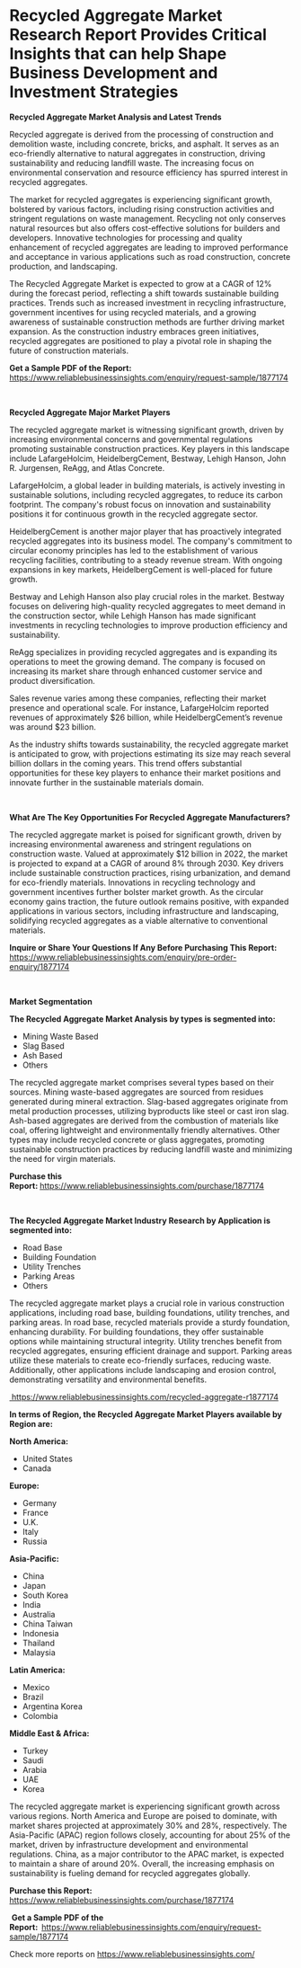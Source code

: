<p><h1>Recycled Aggregate Market Research Report Provides Critical Insights that can help Shape Business Development and Investment Strategies</h1></p><p><strong>Recycled Aggregate Market Analysis and Latest Trends</strong></p>
<p><p>Recycled aggregate is derived from the processing of construction and demolition waste, including concrete, bricks, and asphalt. It serves as an eco-friendly alternative to natural aggregates in construction, driving sustainability and reducing landfill waste. The increasing focus on environmental conservation and resource efficiency has spurred interest in recycled aggregates.</p><p>The market for recycled aggregates is experiencing significant growth, bolstered by various factors, including rising construction activities and stringent regulations on waste management. Recycling not only conserves natural resources but also offers cost-effective solutions for builders and developers. Innovative technologies for processing and quality enhancement of recycled aggregates are leading to improved performance and acceptance in various applications such as road construction, concrete production, and landscaping.</p><p>The Recycled Aggregate Market is expected to grow at a CAGR of 12% during the forecast period, reflecting a shift towards sustainable building practices. Trends such as increased investment in recycling infrastructure, government incentives for using recycled materials, and a growing awareness of sustainable construction methods are further driving market expansion. As the construction industry embraces green initiatives, recycled aggregates are positioned to play a pivotal role in shaping the future of construction materials.</p></p>
<p><strong>Get a Sample PDF of the Report:&nbsp;</strong> <a href="https://www.reliablebusinessinsights.com/enquiry/request-sample/1877174?utm_campaign=2119&utm_medium=2&utm_source=Github&utm_content=ia&utm_term=30012025&utm_id=recycled-aggregate">https://www.reliablebusinessinsights.com/enquiry/request-sample/1877174</a></p>
<p>&nbsp;</p>
<p><strong>Recycled Aggregate Major Market Players</strong></p>
<p><p>The recycled aggregate market is witnessing significant growth, driven by increasing environmental concerns and governmental regulations promoting sustainable construction practices. Key players in this landscape include LafargeHolcim, HeidelbergCement, Bestway, Lehigh Hanson, John R. Jurgensen, ReAgg, and Atlas Concrete.</p><p>LafargeHolcim, a global leader in building materials, is actively investing in sustainable solutions, including recycled aggregates, to reduce its carbon footprint. The company's robust focus on innovation and sustainability positions it for continuous growth in the recycled aggregate sector.</p><p>HeidelbergCement is another major player that has proactively integrated recycled aggregates into its business model. The company's commitment to circular economy principles has led to the establishment of various recycling facilities, contributing to a steady revenue stream. With ongoing expansions in key markets, HeidelbergCement is well-placed for future growth.</p><p>Bestway and Lehigh Hanson also play crucial roles in the market. Bestway focuses on delivering high-quality recycled aggregates to meet demand in the construction sector, while Lehigh Hanson has made significant investments in recycling technologies to improve production efficiency and sustainability.</p><p>ReAgg specializes in providing recycled aggregates and is expanding its operations to meet the growing demand. The company is focused on increasing its market share through enhanced customer service and product diversification.</p><p>Sales revenue varies among these companies, reflecting their market presence and operational scale. For instance, LafargeHolcim reported revenues of approximately $26 billion, while HeidelbergCement’s revenue was around $23 billion. </p><p>As the industry shifts towards sustainability, the recycled aggregate market is anticipated to grow, with projections estimating its size may reach several billion dollars in the coming years. This trend offers substantial opportunities for these key players to enhance their market positions and innovate further in the sustainable materials domain.</p></p>
<p>&nbsp;</p>
<p><strong>What Are The Key Opportunities For Recycled Aggregate Manufacturers?</strong></p>
<p><p>The recycled aggregate market is poised for significant growth, driven by increasing environmental awareness and stringent regulations on construction waste. Valued at approximately $12 billion in 2022, the market is projected to expand at a CAGR of around 8% through 2030. Key drivers include sustainable construction practices, rising urbanization, and demand for eco-friendly materials. Innovations in recycling technology and government incentives further bolster market growth. As the circular economy gains traction, the future outlook remains positive, with expanded applications in various sectors, including infrastructure and landscaping, solidifying recycled aggregates as a viable alternative to conventional materials.</p></p>
<p><strong>Inquire or Share Your Questions If Any Before Purchasing This Report:</strong> <a href="https://www.reliablebusinessinsights.com/enquiry/pre-order-enquiry/1877174?utm_campaign=2119&utm_medium=2&utm_source=Github&utm_content=ia&utm_term=30012025&utm_id=recycled-aggregate">https://www.reliablebusinessinsights.com/enquiry/pre-order-enquiry/1877174</a></p>
<p>&nbsp;</p>
<p><strong>Market Segmentation</strong></p>
<p><strong>The Recycled Aggregate Market Analysis by types is segmented into:</strong></p>
<p><ul><li>Mining Waste Based</li><li>Slag Based</li><li>Ash Based</li><li>Others</li></ul></p>
<p><p>The recycled aggregate market comprises several types based on their sources. Mining waste-based aggregates are sourced from residues generated during mineral extraction. Slag-based aggregates originate from metal production processes, utilizing byproducts like steel or cast iron slag. Ash-based aggregates are derived from the combustion of materials like coal, offering lightweight and environmentally friendly alternatives. Other types may include recycled concrete or glass aggregates, promoting sustainable construction practices by reducing landfill waste and minimizing the need for virgin materials.</p></p>
<p><strong>Purchase this Report:&nbsp;</strong><a href="https://www.reliablebusinessinsights.com/purchase/1877174?utm_campaign=2119&utm_medium=2&utm_source=Github&utm_content=ia&utm_term=30012025&utm_id=recycled-aggregate">https://www.reliablebusinessinsights.com/purchase/1877174</a></p>
<p>&nbsp;</p>
<p><strong>The Recycled Aggregate Market Industry Research by Application is segmented into:</strong></p>
<p><ul><li>Road Base</li><li>Building Foundation</li><li>Utility Trenches</li><li>Parking Areas</li><li>Others</li></ul></p>
<p><p>The recycled aggregate market plays a crucial role in various construction applications, including road base, building foundations, utility trenches, and parking areas. In road base, recycled materials provide a sturdy foundation, enhancing durability. For building foundations, they offer sustainable options while maintaining structural integrity. Utility trenches benefit from recycled aggregates, ensuring efficient drainage and support. Parking areas utilize these materials to create eco-friendly surfaces, reducing waste. Additionally, other applications include landscaping and erosion control, demonstrating versatility and environmental benefits.</p></p>
<p><a href="https://www.reliablebusinessinsights.com/recycled-aggregate-r1877174?utm_campaign=2119&utm_medium=2&utm_source=Github&utm_content=ia&utm_term=30012025&utm_id=recycled-aggregate">&nbsp;https://www.reliablebusinessinsights.com/recycled-aggregate-r1877174</a></p>
<p><strong>In terms of Region, the Recycled Aggregate Market Players available by Region are:</strong></p>
<p>
    <p> <strong> North America: </strong>
        <ul>
            <li>United States</li>
            <li>Canada</li>
        </ul>
        </p> 
    <p> <strong> Europe: </strong>
        <ul>
            <li>Germany</li>
            <li>France</li>
            <li>U.K.</li>
            <li>Italy</li>
            <li>Russia</li>
        </ul>
        </p> 
    <p> <strong> Asia-Pacific: </strong>
        <ul>
            <li>China</li>
            <li>Japan</li>
            <li>South Korea</li>
            <li>India</li>
            <li>Australia</li>
            <li>China Taiwan</li>
            <li>Indonesia</li>
            <li>Thailand</li>
            <li>Malaysia</li>
        </ul>
        </p> 
    <p> <strong> Latin America: </strong>
        <ul>
            <li>Mexico</li>
            <li>Brazil</li>
            <li>Argentina Korea</li>
            <li>Colombia</li>
        </ul>
        </p> 
    <p> <strong> Middle East & Africa: </strong>
        <ul>
            <li>Turkey</li>
            <li>Saudi</li>
            <li>Arabia</li>
            <li>UAE</li>
            <li>Korea</li>
        </ul>
    </p>
    </p>
<p><p>The recycled aggregate market is experiencing significant growth across various regions. North America and Europe are poised to dominate, with market shares projected at approximately 30% and 28%, respectively. The Asia-Pacific (APAC) region follows closely, accounting for about 25% of the market, driven by infrastructure development and environmental regulations. China, as a major contributor to the APAC market, is expected to maintain a share of around 20%. Overall, the increasing emphasis on sustainability is fueling demand for recycled aggregates globally.</p></p>
<p><strong>Purchase this Report: </strong><a href="https://www.reliablebusinessinsights.com/purchase/1877174?utm_campaign=2119&utm_medium=2&utm_source=Github&utm_content=ia&utm_term=30012025&utm_id=recycled-aggregate">https://www.reliablebusinessinsights.com/purchase/1877174</a></p>
<p>&nbsp;<strong>Get a Sample PDF of the Report:&nbsp;&nbsp;</strong><a href="https://www.reliablebusinessinsights.com/enquiry/request-sample/1877174?utm_campaign=2119&utm_medium=2&utm_source=Github&utm_content=ia&utm_term=30012025&utm_id=recycled-aggregate">https://www.reliablebusinessinsights.com/enquiry/request-sample/1877174</a></p>
<p><strong></strong></p>
<p>Check more reports on <a href="https://www.reliablebusinessinsights.com/?utm_campaign=2119&utm_medium=2&utm_source=Github&utm_content=ia&utm_term=30012025&utm_id=recycled-aggregate">https://www.reliablebusinessinsights.com/</a></p>